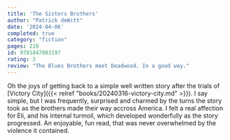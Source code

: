 ```yaml
---
title: 'The Sisters Brothers'
author: "Patrick deWitt"
date: '2024-04-06'
completed: true
category: "fiction"
pages: 210
id: 9781847083197
rating: 3
review: "The Blues Brothers meet Deadwood. In a good way."
---
```

Oh the joys of getting back to a simple well written story after the trials of [Victory City]({{< relref "books/20240316-victory-city.md" >}}). I say simple, but I was frequently, surprised and charmed by the turns the story took as the brothers made their way accross America. I felt a real affection for Eli, and his internal turmoil, which developed  wonderfully as the story progressed. An enjoyable, fun read, that was never overwhelmed by the violence it contained.
